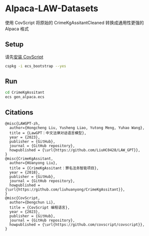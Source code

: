 # Alpaca-LAW-Datasets
使用 CovScript 将原始的 CrimeKgAssitantCleaned 转换成通用性更强的 Alpaca 格式
## Setup
请先[安装 CovScript](https://unicov.cn/covscript/) 
```bash
cspkg -i ecs_bootstrap --yes
```
## Run
```bash
cd CrimeKgAssitant
ecs gen_alpaca.ecs
```
## Citations
```
@misc{LAWGPT-zh,
  author={Hongcheng Liu, Yusheng Liao, Yutong Meng, Yuhao Wang},
  title = {LawGPT：中文法律对话语言模型},
  year = {2023},
  publisher = {GitHub},
  journal = {GitHub repository},
  howpublished = {\url{https://github.com/LiuHC0428/LAW_GPT}},
}
@misc{CrimeKgAssitant,
  author={HUanyong Liu},
  title = {CrimeKgAssitant：罪名法务智能项目},
  year = {2018},
  publisher = {GitHub},
  journal = {GitHub repository},
  howpublished = {\url{https://github.com/liuhuanyong/CrimeKgAssitant}},
}
@misc{CovScript,
  author={Dengchun Li},
  title = {CovScript 编程语言},
  year = {2023},
  publisher = {GitHub},
  journal = {GitHub repository},
  howpublished = {\url{https://github.com/covscript/covscript}},
}
```